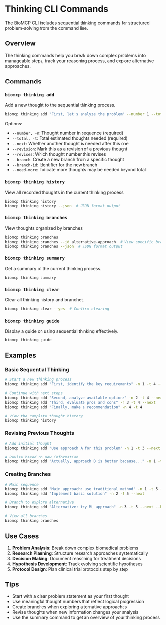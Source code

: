 # Thinking CLI Commands

The BioMCP CLI includes sequential thinking commands for structured problem-solving from the command line.

## Overview

The thinking commands help you break down complex problems into manageable steps, track your reasoning process, and explore alternative approaches.

## Commands

### `biomcp thinking add`

Add a new thought to the sequential thinking process.

```bash
biomcp thinking add "First, let's analyze the problem" --number 1 --total 5
```

Options:
- `--number, -n`: Thought number in sequence (required)
- `--total, -t`: Total estimated thoughts needed (required)
- `--next`: Whether another thought is needed after this one
- `--revision`: Mark this as a revision of a previous thought
- `--revises`: Which thought number this revises
- `--branch`: Create a new branch from a specific thought
- `--branch-id`: Identifier for the new branch
- `--need-more`: Indicate more thoughts may be needed beyond total

### `biomcp thinking history`

View all recorded thoughts in the current thinking process.

```bash
biomcp thinking history
biomcp thinking history --json  # JSON format output
```

### `biomcp thinking branches`

View thoughts organized by branches.

```bash
biomcp thinking branches
biomcp thinking branches --id alternative-approach  # View specific branch
biomcp thinking branches --json  # JSON format output
```

### `biomcp thinking summary`

Get a summary of the current thinking process.

```bash
biomcp thinking summary
```

### `biomcp thinking clear`

Clear all thinking history and branches.

```bash
biomcp thinking clear --yes  # Confirm clearing
```

### `biomcp thinking guide`

Display a guide on using sequential thinking effectively.

```bash
biomcp thinking guide
```

## Examples

### Basic Sequential Thinking

```bash
# Start a new thinking process
biomcp thinking add "First, identify the key requirements" -n 1 -t 4 --next

# Continue with next steps
biomcp thinking add "Second, analyze available options" -n 2 -t 4 --next
biomcp thinking add "Third, evaluate pros and cons" -n 3 -t 4 --next
biomcp thinking add "Finally, make a recommendation" -n 4 -t 4

# View the complete thought history
biomcp thinking history
```

### Revising Previous Thoughts

```bash
# Add initial thought
biomcp thinking add "Use approach A for this problem" -n 1 -t 3 --next

# Revise based on new information
biomcp thinking add "Actually, approach B is better because..." -n 1 -t 3 --next --revision --revises 1
```

### Creating Branches

```bash
# Main sequence
biomcp thinking add "Main approach: use traditional method" -n 1 -t 5 --next
biomcp thinking add "Implement basic solution" -n 2 -t 5 --next

# Branch to explore alternative
biomcp thinking add "Alternative: try ML approach" -n 3 -t 5 --next --branch 2 --branch-id ml-approach

# View all branches
biomcp thinking branches
```

## Use Cases

1. **Problem Analysis**: Break down complex biomedical problems
2. **Research Planning**: Structure research approaches systematically
3. **Decision Making**: Document reasoning for treatment decisions
4. **Hypothesis Development**: Track evolving scientific hypotheses
5. **Protocol Design**: Plan clinical trial protocols step by step

## Tips

- Start with a clear problem statement as your first thought
- Use meaningful thought numbers that reflect logical progression
- Create branches when exploring alternative approaches
- Revise thoughts when new information changes your analysis
- Use the summary command to get an overview of your thinking process